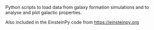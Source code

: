 Python scripts to load data from galaxy formation simulations and to analyse and plot galactic properties.

Also included in the EinsteinPy code from https://einsteinpy.org
